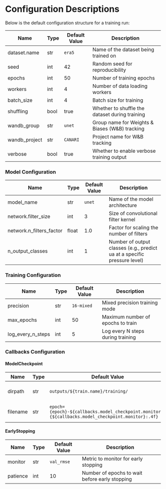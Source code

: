 # Configuration Descriptions

Below is the default configuration structure for a training run:

| Name                  | Type      | Default Value           | Description                                                                 |
|-----------------------|-----------|-------------------------|-----------------------------------------------------------------------------|
| dataset.name          | str       | `era5`                 | Name of the dataset being trained on                                       |
| seed                  | int       | 42                      | Random seed for reproducibility                                            |
| epochs                | int       | 50                       | Number of training epochs                                                  |
| workers               | int       | 4                        | Number of data loading workers                                             |
| batch_size            | int       | 4                        | Batch size for training                                                    |
| shuffling             | bool      | true                     | Whether to shuffle the dataset during training                             |
| wandb_group           | str       | `unet`                  | Group name for Weights & Biases (W&B) tracking                              |
| wandb_project         | str       | `CANARI`                | Project name for W&B tracking                                              |
| verbose               | bool      | true                     | Whether to enable verbose training output                                  |

### Model Configuration

| Name                    | Type          | Default Value           | Description                                                                 |
|-------------------------|---------------|-------------------------|-----------------------------------------------------------------------------|
| model_name              | str            | `unet`                  | Name of the model architecture                                            |
| network.filter_size     | int            | 3                       | Size of convolutional filter kernel                                       |
| network.n_filters_factor| float          | 1.0                     | Factor for scaling the number of filters                                 |
| n_output_classes        | int            | 1                       | Number of output classes (e.g., predict ua at a specific pressure level) |

### Training Configuration

| Name                    | Type          | Default Value           | Description                                                                 |
|-------------------------|---------------|-------------------------|-----------------------------------------------------------------------------|
| precision               | str            | `16-mixed`              | Mixed precision training mode                                             |
| max_epochs              | int            | 50                       | Maximum number of epochs to train                                        |
| log_every_n_steps       | int            | 5                        | Log every N steps during training                                         |

### Callbacks Configuration

#### ModelCheckpoint
| Name                    | Type          | Default Value           | Description                                                                 |
|-------------------------|---------------|-------------------------|-----------------------------------------------------------------------------|
| dirpath                 | str            | `outputs/${train.name}/training/` | Directory to save checkpoints                                             |
| filename                | str            | `epoch={epoch}-${callbacks.model_checkpoint.monitor}={${callbacks.model_checkpoint.monitor}:.4f}` | Naming pattern for checkpoints                                              |

#### EarlyStopping
| Name                    | Type          | Default Value           | Description                                                                 |
|-------------------------|---------------|-------------------------|-----------------------------------------------------------------------------|
| monitor                 | str            | `val_rmse`              | Metric to monitor for early stopping                                      |
| patience                | int            | 10                       | Number of epochs to wait before early stopping                            |
